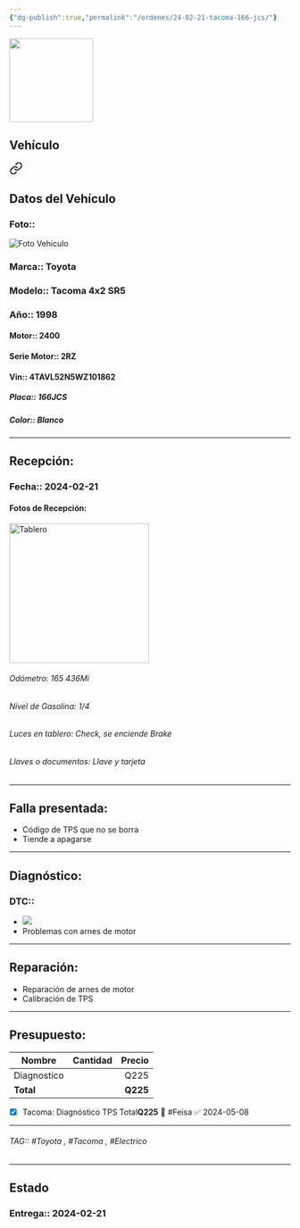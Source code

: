 ```yaml
---
{"dg-publish":true,"permalink":"/ordenes/24-02-21-tacoma-166-jcs/"}
---
```


<img src="https://lh3.googleusercontent.com/d/137fl3TIZ0-PU8b-Pt0bsjclwHub_u78G" width="150">

## Vehículo

<div class="transclusion internal-embed is-loaded"><a class="markdown-embed-link" href="/vehiculos/toyota/tacoma-166-jcs/#datos-del-vehiculo" aria-label="Open link"><svg xmlns="http://www.w3.org/2000/svg" width="24" height="24" viewBox="0 0 24 24" fill="none" stroke="currentColor" stroke-width="2" stroke-linecap="round" stroke-linejoin="round" class="svg-icon lucide-link"><path d="M10 13a5 5 0 0 0 7.54.54l3-3a5 5 0 0 0-7.07-7.07l-1.72 1.71"></path><path d="M14 11a5 5 0 0 0-7.54-.54l-3 3a5 5 0 0 0 7.07 7.07l1.71-1.71"></path></svg></a><div class="markdown-embed">



## Datos del Vehículo 
### Foto:: 
<img src="https://lh3.googleusercontent.com/d/15Bfvt7DwTzucj7v6gX3gkKcHK1d6CQli" Alt="Foto Vehiculo">

### Marca:: Toyota
### Modelo:: Tacoma 4x2 SR5
### Año:: 1998
#### Motor:: 2400
#### Serie Motor:: 2RZ
#### Vin:: 4TAVL52N5WZ101862
##### Placa:: 166JCS
##### Color:: Blanco
---


</div></div>


## Recepción:
### Fecha:: 2024-02-21
#### Fotos de Recepción: 
<img src="https://lh3.googleusercontent.com/d/15ECGw_ZkHMAJZ9JFhvAOQCRqLTSp69VP" width="250" Alt="Tablero">

###### Odómetro: 165 436Mi
###### Nivel de Gasolina: 1/4
###### Luces en tablero: Check, se enciende Brake
###### Llaves o documentos: Llave y tarjeta 

---

## Falla presentada:
- Código de TPS que no se borra 
- Tiende a apagarse 


---

## Diagnóstico:
### DTC:: 

- <img src="https://lh3.googleusercontent.com/d/15TrQ77YeiAa4e_ThcZqIDkHOE0iLQ857">
- Problemas con arnes de motor 

---
## Reparación:
- Reparación de arnes de motor 
- Calibración de TPS

---

## Presupuesto:

| **Nombre**          | **Cantidad** | **Precio** |
| ---------------- |:--------:| ------:|
| Diagnostico |         |      Q225 |
| **Total** |        |   **Q225** |

- [x] Tacoma: Diagnóstico TPS Total**Q225** 🔼 #Feisa ✅ 2024-05-08

---

###### TAG:: #Toyota , #Tacoma , #Electrico 

---

## Estado

### Entrega:: 2024-02-21


